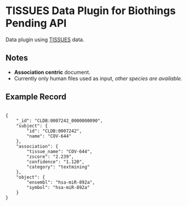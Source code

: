  # TISSUES Data Plugin for Biothings Pending API   
  
Data plugin using [TISSUES](https://tissues.jensenlab.org/About) data.  
  
## Notes  
  
  
  
- **Association centric**  document.   
- Currently only human files used as input, _other species are available._

## Example Record
```  

{
    "_id": "CLDB:0007242_0000000090",
    "subject": {
        "id": "CLDB:0007242",
        "name": "COV-644"
    },
    "association": {
        "tissue_name": "COV-644",
        "zscore": "2.239",
        "confidence": "1.120",
        "category": "textmining"
    },
    "object": {
        "ensembl": "hsa-miR-892a",
        "symbol": "hsa-miR-892a"
    }
}
```
